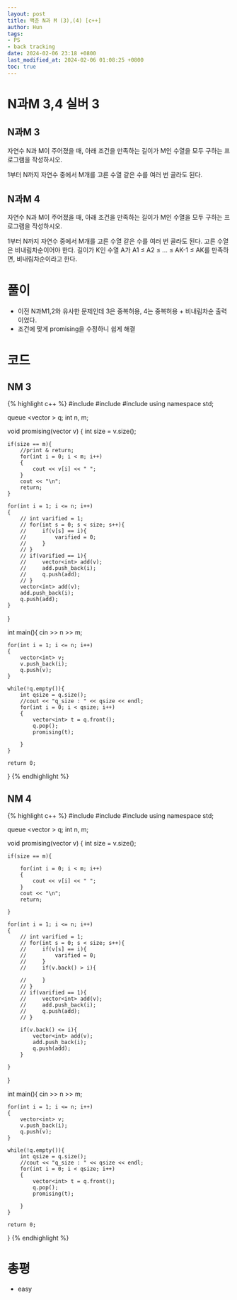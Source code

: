 ```yaml
---
layout: post
title: 백준 N과 M (3),(4) [c++]
author: Hun
tags:
- PS
- back tracking
date: 2024-02-06 23:18 +0800
last_modified_at: 2024-02-06 01:08:25 +0800
toc: true
---
```


# N과M 3,4 실버 3

## N과M 3
자연수 N과 M이 주어졌을 때, 아래 조건을 만족하는 길이가 M인 수열을 모두 구하는 프로그램을 작성하시오.

1부터 N까지 자연수 중에서 M개를 고른 수열
같은 수를 여러 번 골라도 된다.

## N과M 4
자연수 N과 M이 주어졌을 때, 아래 조건을 만족하는 길이가 M인 수열을 모두 구하는 프로그램을 작성하시오.

1부터 N까지 자연수 중에서 M개를 고른 수열
같은 수를 여러 번 골라도 된다.
고른 수열은 비내림차순이어야 한다.
길이가 K인 수열 A가 A1 ≤ A2 ≤ ... ≤ AK-1 ≤ AK를 만족하면, 비내림차순이라고 한다.

# 풀이
- 이전 N과M1,2와 유사한 문제인데 3은 중복허용, 4는 중복허용 + 비내림차순 출력이었다.
- 조건에 맞게 promising을 수정하니 쉽게 해결

# 코드

## NM 3
{% highlight c++ %}
#include <iostream>
#include <queue>
#include <vector>
using namespace std;

queue <vector<int> > q;
int n, m;

void promising(vector<int> v)
{
    int size = v.size();

    if(size == m){
        //print & return;
        for(int i = 0; i < m; i++)
        {
            cout << v[i] << " ";
        }
        cout << "\n";
        return;
    }

    for(int i = 1; i <= n; i++)
    {
        // int varified = 1;
        // for(int s = 0; s < size; s++){
        //     if(v[s] == i){
        //         varified = 0;
        //     }
        // }
        // if(varified == 1){
        //     vector<int> add(v);
        //     add.push_back(i);
        //     q.push(add);
        // }
        vector<int> add(v);
        add.push_back(i);
        q.push(add);
    }
}

int main(){
    cin >> n >> m;

    for(int i = 1; i <= n; i++)
    {
        vector<int> v;
        v.push_back(i);
        q.push(v);
    }

    while(!q.empty()){
        int qsize = q.size();
        //cout << "q_size : " << qsize << endl;
        for(int i = 0; i < qsize; i++)
        {
            vector<int> t = q.front();
            q.pop();
            promising(t);

        }
    }
    
    return 0;
}
{% endhighlight %}

## NM 4
{% highlight c++ %}
#include <iostream>
#include <queue>
#include <vector>
using namespace std;

queue <vector<int> > q;
int n, m;

void promising(vector<int> v)
{
    int size = v.size();

    if(size == m){

        for(int i = 0; i < m; i++)
        {
            cout << v[i] << " ";
        }
        cout << "\n";
        return;

    }

    for(int i = 1; i <= n; i++)
    {
        // int varified = 1;
        // for(int s = 0; s < size; s++){
        //     if(v[s] == i){
        //         varified = 0;
        //     }
        //     if(v.back() > i){

        //     }
        // }
        // if(varified == 1){
        //     vector<int> add(v);
        //     add.push_back(i);
        //     q.push(add);
        // }

        if(v.back() <= i){
            vector<int> add(v);
            add.push_back(i);
            q.push(add);
        }

    }
}

int main(){
    cin >> n >> m;

    for(int i = 1; i <= n; i++)
    {
        vector<int> v;
        v.push_back(i);
        q.push(v);
    }

    while(!q.empty()){
        int qsize = q.size();
        //cout << "q_size : " << qsize << endl;
        for(int i = 0; i < qsize; i++)
        {
            vector<int> t = q.front();
            q.pop();
            promising(t);

        }
    }
    
    return 0;
}
{% endhighlight %}

# 총평
- easy